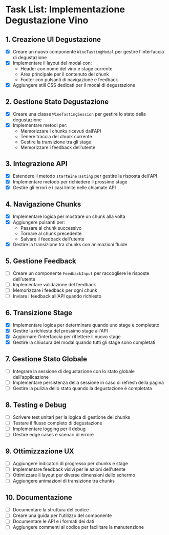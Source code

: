 # Task List: Implementazione Degustazione Vino

## 1. Creazione UI Degustazione
- [x] Creare un nuovo componente `WineTastingModal` per gestire l'interfaccia di degustazione
- [x] Implementare il layout del modal con:
  - Header con nome del vino e stage corrente
  - Area principale per il contenuto del chunk
  - Footer con pulsanti di navigazione e feedback
- [x] Aggiungere stili CSS dedicati per il modal di degustazione

## 2. Gestione Stato Degustazione
- [x] Creare una classe `WineTastingSession` per gestire lo stato della degustazione
- [x] Implementare metodi per:
  - Memorizzare i chunks ricevuti dall'API
  - Tenere traccia del chunk corrente
  - Gestire la transizione tra gli stage
  - Memorizzare i feedback dell'utente

## 3. Integrazione API
- [x] Estendere il metodo `startWineTasting` per gestire la risposta dell'API
- [x] Implementare metodo per richiedere il prossimo stage
- [x] Gestire gli errori e i casi limite nelle chiamate API

## 4. Navigazione Chunks
- [x] Implementare logica per mostrare un chunk alla volta
- [x] Aggiungere pulsanti per:
  - Passare al chunk successivo
  - Tornare al chunk precedente
  - Salvare il feedback dell'utente
- [x] Gestire la transizione tra chunks con animazioni fluide

## 5. Gestione Feedback
- [ ] Creare un componente `FeedbackInput` per raccogliere le risposte dell'utente
- [ ] Implementare validazione del feedback
- [ ] Memorizzare i feedback per ogni chunk
- [ ] Inviare i feedback all'API quando richiesto

## 6. Transizione Stage
- [x] Implementare logica per determinare quando uno stage è completato
- [x] Gestire la richiesta del prossimo stage all'API
- [x] Aggiornare l'interfaccia per riflettere il nuovo stage
- [x] Gestire la chiusura del modal quando tutti gli stage sono completati

## 7. Gestione Stato Globale
- [ ] Integrare la sessione di degustazione con lo stato globale dell'applicazione
- [ ] Implementare persistenza della sessione in caso di refresh della pagina
- [ ] Gestire la pulizia dello stato quando la degustazione è completata

## 8. Testing e Debug
- [ ] Scrivere test unitari per la logica di gestione dei chunks
- [ ] Testare il flusso completo di degustazione
- [ ] Implementare logging per il debug
- [ ] Gestire edge cases e scenari di errore

## 9. Ottimizzazione UX
- [ ] Aggiungere indicatori di progresso per chunks e stage
- [ ] Implementare feedback visivi per le azioni dell'utente
- [ ] Ottimizzare il layout per diverse dimensioni dello schermo
- [ ] Aggiungere animazioni di transizione tra chunks

## 10. Documentazione
- [ ] Documentare la struttura del codice
- [ ] Creare una guida per l'utilizzo del componente
- [ ] Documentare le API e i formati dei dati
- [ ] Aggiungere commenti al codice per facilitare la manutenzione
